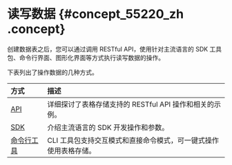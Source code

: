 # 读写数据 {#concept_55220_zh .concept}

创建数据表之后，您可以通过调用 RESTful API，使用针对主流语言的 SDK 工具包、命令行界面、图形化界面等方式执行读写数据的操作。

下表列出了操作数据的几种方式。

|方式|描述|
|:-|:-|
| [API]() |详细探讨了表格存储支持的 RESTful API 操作和相关的示例。|
| [SDK]() |介绍主流语言的 SDK 开发操作和参数。|
| [命令行工具]() |CLI 工具包支持交互模式和直接命令模式，可一键式操作使用表格存储。|

